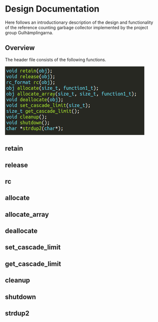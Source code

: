 # Design Documentation
Here follows an introductionary description of the design and functionality of the reference counting garbage collector implemented
by the project group Gulhämplingarna.

## Overview
The header file consists of the following functions.

![Header](header.png)

## retain

## release

## rc

## allocate

## allocate_array

## deallocate

## set_cascade_limit

## get_cascade_limit

## cleanup

## shutdown

## strdup2
